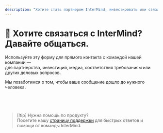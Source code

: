 ```yaml
---
description: "Хотите стать партнером InterMind, инвестировать или связаться с нашей командой руководителей? Используйте эту форму для деловых запросов, медиа-обращений или юридических вопросов."
---
```


# 🤝 Хотите связаться с InterMind? Давайте общаться.

Используйте эту форму для прямого контакта с командой нашей компании —  
для партнерства, инвестиций, медиа, соответствия требованиям или других деловых вопросов.

Мы позаботимся о том, чтобы ваше сообщение дошло до нужного человека.

<br>

<ContactForm
  formStyle="margin: 1rem auto;"  
  categoryLabel="По какой причине вы с нами связываетесь?"  
  categoryPlaceholderText="Выберите вашу тему..."  
  messageLabel="Сообщение (необязательно)"  
  messagePlaceholderText="Поделитесь любой релевантной информацией, временными рамками или контекстом, который вы хотели бы, чтобы мы рассмотрели."  
  buttonText="Отправить ваше сообщение"  
  :services="[
    'Я хочу изучить возможности партнерства',
    'Меня интересуют инвестиции',
    'У меня есть медиа или PR запрос',
    'У меня есть юридический вопрос или вопрос соответствия',
    'Я хочу сообщить о злоупотреблениях или неправомерном поведении',
    'Что-то другое'
  ]"
/>

<br>

> [!tip] Нужна помощь по продукту?  
> Посетите нашу [страницу поддержки](../help) для быстрых ответов и помощи от команды InterMind.